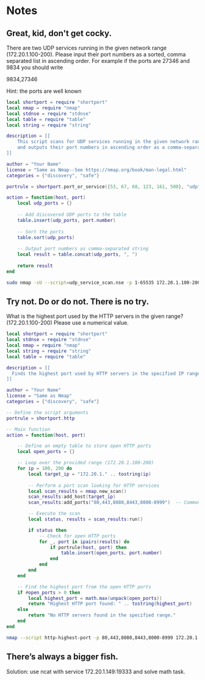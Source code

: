 # Notes

## Great, kid, don't get cocky.

There are two UDP services running in the given network range (172.20.1.100-200). Please input their port numbers as a sorted, comma separated list in ascending order. For example if the ports are 27346 and 9834 you should write

9834,27346

Hint: the ports are well known

```lua
local shortport = require "shortport"
local nmap = require "nmap"
local stdnse = require "stdnse"
local table = require "table"
local string = require "string"

description = [[
    This script scans for UDP services running in the given network range
    and outputs their port numbers in ascending order as a comma-separated list.
]]

author = "Your Name"
license = "Same as Nmap--See https://nmap.org/book/man-legal.html"
categories = {"discovery", "safe"}

portrule = shortport.port_or_service({53, 67, 68, 123, 161, 500}, "udp")

action = function(host, port)
    local udp_ports = {}
    
    -- Add discovered UDP ports to the table
    table.insert(udp_ports, port.number)
    
    -- Sort the ports
    table.sort(udp_ports)
    
    -- Output port numbers as comma-separated string
    local result = table.concat(udp_ports, ", ")
    
    return result
end
```

```sh
sudo nmap -sU --script=udp_service_scan.nse -p 1-65535 172.20.1.100-200
```

## Try not. Do or do not. There is no try.

What is the highest port used by the HTTP servers in the given range? (172.20.1.100-200) Please use a numerical value.

```lua
local shortport = require "shortport"
local stdnse = require "stdnse"
local nmap = require "nmap"
local string = require "string"
local table = require "table"

description = [[
  Finds the highest port used by HTTP servers in the specified IP range.
]]

author = "Your Name"
license = "Same as Nmap"
categories = {"discovery", "safe"}

-- Define the script arguments
portrule = shortport.http

-- Main function
action = function(host, port)

    -- Define an empty table to store open HTTP ports
    local open_ports = {}

    -- Loop over the provided range (172.20.1.100-200)
    for ip = 100, 200 do
        local target_ip = "172.20.1." .. tostring(ip)
        
        -- Perform a port scan looking for HTTP services
        local scan_results = nmap.new_scan()
        scan_results:add_host(target_ip)
        scan_results:add_ports("80,443,8080,8443,8000-8999")  -- Common HTTP ports

        -- Execute the scan
        local status, results = scan_results:run()

        if status then
            -- Check for open HTTP ports
            for _, port in ipairs(results) do
                if portrule(host, port) then
                    table.insert(open_ports, port.number)
                end
            end
        end
    end

    -- Find the highest port from the open HTTP ports
    if #open_ports > 0 then
        local highest_port = math.max(unpack(open_ports))
        return "Highest HTTP port found: " .. tostring(highest_port)
    else
        return "No HTTP servers found in the specified range."
    end
end
```

```sh
nmap --script http-highest-port -p 80,443,8080,8443,8000-8999 172.20.1.100-200
```

## There’s always a bigger fish.

Solution: use ncat with service 172.20.1.149:19333 and solve math task.
